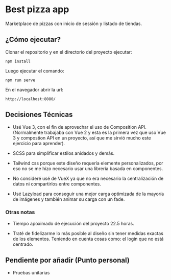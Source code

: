 # Best pizza app

Marketplace de pizzas con inicio de sessión y listado de tiendas.

## ¿Cómo ejecutar?

Clonar el repositorio y en el directorio del proyecto ejecutar:

```
npm install
```

Luego ejecutar el comando:

```
npm run serve
```

En el navegador abrir la url:

```
http://localhost:8080/
```

## Decisiones Técnicas

- Usé Vue 3, con el fin de aprovechar el uso de Composition API. (Normalmente trabajaba con Vue 2 y esta es la primera vez que uso Vue 3 y compostion API en un proyecto, así que me sirvió mucho este ejercicio para aprender).

- SCSS para simplificar estilos anidados y demás.

- Tailwind css porque este diseño requería elemente personalizados, por eso no se me hizo necesario usar una librería basada en componentes.

- No consideré usé de VueX ya que no era necesario la centralización de datos ni compartirlos entre componentes.

- Usé Lazyload para conseguir una mejor carga optimizada de la mayoría de imágenes y también animar su carga con un fade.

### Otras notas

- Tiempo apoximado de ejecución del proyecto 22.5 horas.

- Traté de fidelizarme lo más posible al diseño sin tener medidas exactas de los elementos. Teniendo en cuenta cosas como: el login que no está centrado.


## Pendiente por añadir (Punto personal)

- Pruebas unitarias